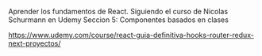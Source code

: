 Aprender los fundamentos de React. 
Siguiendo el curso de Nicolas Schurmann en Udemy 
Seccion 5: Componentes basados en clases

https://www.udemy.com/course/react-guia-definitiva-hooks-router-redux-next-proyectos/